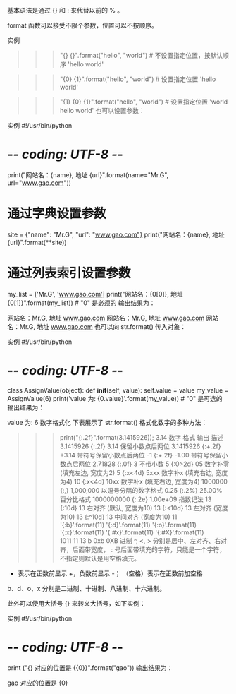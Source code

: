 基本语法是通过 {} 和 : 来代替以前的 % 。

format 函数可以接受不限个参数，位置可以不按顺序。

实例
>>>"{} {}".format("hello", "world")    # 不设置指定位置，按默认顺序
'hello world'
 
>>> "{0} {1}".format("hello", "world")  # 设置指定位置
'hello world'
 
>>> "{1} {0} {1}".format("hello", "world")  # 设置指定位置
'world hello world'
也可以设置参数：

实例
#!/usr/bin/python
# -*- coding: UTF-8 -*-
 
print("网站名：{name}, 地址 {url}".format(name="Mr.G", url="www.gao.com"))
 
# 通过字典设置参数
site = {"name": "Mr.G", "url": "www.gao.com"}
print("网站名：{name}, 地址 {url}".format(**site))
 
# 通过列表索引设置参数
my_list = ['Mr.G', 'www.gao.com']
print("网站名：{0[0]}, 地址 {0[1]}".format(my_list))  # "0" 是必须的
输出结果为：

网站名：Mr.G, 地址 www.gao.com
网站名：Mr.G, 地址 www.gao.com
网站名：Mr.G, 地址 www.gao.com
也可以向 str.format() 传入对象：

实例
#!/usr/bin/python
# -*- coding: UTF-8 -*-
 
class AssignValue(object):
    def __init__(self, value):
        self.value = value
my_value = AssignValue(6)
print('value 为: {0.value}'.format(my_value))  # "0" 是可选的
输出结果为：

value 为: 6
数字格式化
下表展示了 str.format() 格式化数字的多种方法：

>>> print("{:.2f}".format(3.1415926));
3.14
数字	格式	输出	描述
3.1415926	{:.2f}	3.14	保留小数点后两位
3.1415926	{:+.2f}	+3.14	带符号保留小数点后两位
-1	{:+.2f}	-1.00	带符号保留小数点后两位
2.71828	{:.0f}	3	不带小数
5	{:0>2d}	05	数字补零 (填充左边, 宽度为2)
5	{:x<4d}	5xxx	数字补x (填充右边, 宽度为4)
10	{:x<4d}	10xx	数字补x (填充右边, 宽度为4)
1000000	{:,}	1,000,000	以逗号分隔的数字格式
0.25	{:.2%}	25.00%	百分比格式
1000000000	{:.2e}	1.00e+09	指数记法
13	{:10d}	        13	右对齐 (默认, 宽度为10)
13	{:<10d}	13	左对齐 (宽度为10)
13	{:^10d}	    13	中间对齐 (宽度为10)
11	
'{:b}'.format(11)
'{:d}'.format(11)
'{:o}'.format(11)
'{:x}'.format(11)
'{:#x}'.format(11)
'{:#X}'.format(11)	
1011
11
13
b
0xb
0XB	进制
^, <, > 分别是居中、左对齐、右对齐，后面带宽度， : 号后面带填充的字符，只能是一个字符，不指定则默认是用空格填充。

+ 表示在正数前显示 +，负数前显示 -；  （空格）表示在正数前加空格

b、d、o、x 分别是二进制、十进制、八进制、十六进制。

此外可以使用大括号 {} 来转义大括号，如下实例：

实例
#!/usr/bin/python
# -*- coding: UTF-8 -*-
 
print ("{} 对应的位置是 {{0}}".format("gao"))
输出结果为：

gao 对应的位置是 {0}
